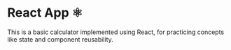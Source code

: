   # React App ⚛️

  This is a basic calculator implemented using React, for practicing concepts like state and component reusability.
